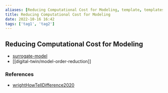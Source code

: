 ```yaml
---
aliases: [Reducing Computational Cost for Modeling, template, templates]
title: Reducing Computational Cost for Modeling
date: 2022-10-16 16:42
tags: ['tag1', 'tag2']
---
```


## Reducing Computational Cost for Modeling

- [surrogate-model](surrogate-model.md)
- [[digital-twin/model-order-reduction]]

### References

- [wrightHowTellDifference2020](zotero/wrightHowTellDifference2020.md)
